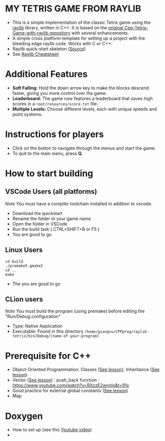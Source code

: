 # MY TETRIS GAME FROM RAYLIB
* This is a simple implementation of the classic Tetris game using the [raylib](https://www.raylib.com/) library, written in C++. It is based on the [original Cpp-Tetris-Game-with-raylib repository](https://github.com/educ8s/Cpp-Tetris-Game-with-raylib/tree/main) with several enhancements.
* A simple cross platform template for setting up a project with the bleeding edge raylib code.
Works with C or C++.
* Raylib quick-start skeleton ([Source](https://github.com/raylib-extras/raylib-quickstart))
* See [Raylib Cheatsheet](https://www.raylib.com/cheatsheet/cheatsheet.html)

# Additional Features
- **Soft Falling:** Hold the down arrow key to make the blocks descend faster, giving you more control over the game.
- **Leaderboard:** The game now features a leaderboard that saves high scores in a `root/resources/score.txt` file.
- **Multiple Levels:** Choose different levels, each with unique speeds and point systems.

# Instructions for players
- Click on the button to navigate through the menus and start the game.
- To quit to the main menu, press **Q**.

# How to start building
## VSCode Users (all platforms)
*Note* You must have a compiler toolchain installed in addition to vscode.

* Download the quickstart
* Rename the folder to your game name
* Open the folder in VSCode
* Run the build task ( CTRL+SHIFT+B or F5 )
* You are good to go

## Linux Users
```bashrc
cd build
./premake5 gmake2
cd ..
make
```
* The you are good to go

## CLion users
*Note* You must build the program (using premake) before editing the "Run/Debug configuration"
* Type: Native Application
* Executable: Found in this directory `/home/giangvu/CPPprog/raylib-tetris/bin/Debug/[name-of-your-program]`

# Prerequisite for C++
* Object-Oriented Programmation: Classes ([See lesson](https://www.learncpp.com/cpp-tutorial/introduction-to-object-oriented-programming/)), Inheritance ([See lesson](https://www.learncpp.com/cpp-tutorial/introduction-to-inheritance/))
* Vector ([See lesson](https://www.learncpp.com/cpp-tutorial/introduction-to-containers-and-arrays/)) : push_back function : https://www.youtube.com/watch?v=RXzzE2wnnlo&t=91s
* Good practice for external global constants ([See lesson](https://www.learncpp.com/cpp-tutorial/constant-variables-named-constants/))
* Map 

# Doxygen
* How to set up (see this [Youtube video](https://www.youtube.com/watch?v=pnnKzkNTo4w&t=195s))
* 